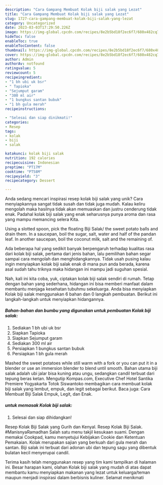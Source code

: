 ```yaml
---
description: "Cara Gampang Membuat Kolak biji salak yang Lezat"
title: "Cara Gampang Membuat Kolak biji salak yang Lezat"
slug: 1727-cara-gampang-membuat-kolak-biji-salak-yang-lezat
category: Uncategorized
date: 2023-03-03T17:29:50.226Z
image: https://img-global.cpcdn.com/recipes/8e2b5bd18f2ec6f7/680x482cq70/kolak-biji-salak-foto-resep-utama.jpg
hideToc: false
enableToc: true
enableTocContent: false
thumbnail: https://img-global.cpcdn.com/recipes/8e2b5bd18f2ec6f7/680x482cq70/kolak-biji-salak-foto-resep-utama.jpg
cover: https://img-global.cpcdn.com/recipes/8e2b5bd18f2ec6f7/680x482cq70/kolak-biji-salak-foto-resep-utama.jpg
author: Admin
authorAv: notfound
ratingvalue: 5
reviewcount: 5
recipeingredient:
- "1 bh ubi uk bsr"
- " Tapioka"
- "Sejumput garam"
- "300 ml air"
- "1 bungkus santan bubuk"
- "1 bh gula merah"
recipeinstructions:

- "Selesai dan siap dinikmati!"
categories:
- Resep
tags:
- kolak
- biji
- salak

katakunci: kolak biji salak 
nutrition: 192 calories
recipecuisine: Indonesian
preptime: "PT17M"
cooktime: "PT58M"
recipeyield: "3"
recipecategory: Dessert

---
```





Anda sedang mencari inspirasi resep kolak biji salak yang unik? Cara menyiapkannya sangat tidak susah dan tidak juga mudah. Kalau keliru mengolah maka hasilnya tidak akan memuaskan dan justru cenderung tidak enak. Padahal kolak biji salak yang enak seharusnya punya aroma dan rasa yang mampu memancing selera Kita.





Using a slotted spoon, pick the floating Biji Salak/ the sweet potato balls and drain them. In a saucepan, boil the sugar, salt, water and half of the pandan leaf. In another saucepan, boil the coconut milk, salt and the remaining of.

Ada beberapa hal yang sedikit banyak berpengaruh terhadap kualitas rasa dari kolak biji salak, pertama dari jenis bahan, lalu pemilihan bahan segar sampai cara mengolah dan menghidangkannya. Tidak usah pusing kalau ingin menyiapkan kolak biji salak enak di mana pun anda berada, karena asal sudah tahu triknya maka hidangan ini mampu jadi suguhan spesial.






Nah, kali ini kita coba, yuk, ciptakan kolak biji salak sendiri di rumah. Tetap dengan bahan yang sederhana, hidangan ini bisa memberi manfaat dalam membantu menjaga kesehatan tubuhmu sekeluarga. Anda bisa menyiapkan Kolak biji salak menggunakan 6 bahan dan 0 langkah pembuatan. Berikut ini langkah-langkah untuk menyiapkan hidangannya.

<!--inarticleads1-->

##### Bahan-bahan dan bumbu yang digunakan untuk pembuatan Kolak biji salak:

1. Sediakan 1 bh ubi uk bsr
1. Siapkan  Tapioka
1. Siapkan Sejumput garam
1. Sediakan 300 ml air
1. Persiapkan 1 bungkus santan bubuk
1. Persiapkan 1 bh gula merah


Mashed the sweet potatoes while still warm with a fork or you can put it in a blender or use an immersion blender to blend until smooth. Bahan utama biji salak adalah ubi jalar bisa kuning atau ungu, sedangkan candil terbuat dari tepung beras ketan. Mengutip Kompas.com, Executive Chef Hotel Santika Premiere Yogyakarta Totok Siswantoko membagikan cara membuat kolak biji salak yang lembut, empuk, dan legit sebagai berikut. Baca juga: Cara Membuat Biji Salak Empuk, Legit, dan Enak. 

<!--inarticleads2-->

#####  untuk memasak Kolak biji salak:


1. Selesai dan siap dihidangkan!

Resep Kolak Biji Salak yang Gurih dan Kenyal. Resep Kolak Biji Salak. #ManisnyaRamadhan Salah satu menu takjil kesukaan suami. Dengan memakai Cookpad, kamu menyetujui Kebijakan Cookie dan Ketentuan Pemakaian. Kolak merupakan sajian yang berkuah dari gula merah dan santan. Biji salak ini terbuat dari adonan ubi dan tepung sagu yang dibentuk bulatan kecil menyerupai candil. 

Terima kasih telah menggunakan resep yang tim kami tampilkan di halaman ini. Besar harapan kami, olahan Kolak biji salak yang mudah di atas dapat membantu kamu menyiapkan makanan yang lezat untuk keluarga/teman maupun menjadi inspirasi dalam berbisnis kuliner. Selamat menikmati
